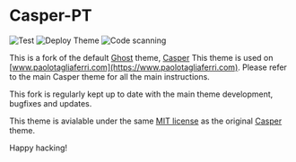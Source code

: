 # Casper-PT

![Test](https://github.com/Vortexmind/Casper-PT/workflows/Test/badge.svg) ![Deploy Theme](https://github.com/Vortexmind/Casper-PT/workflows/Deploy%20Theme/badge.svg) ![Code scanning](https://github.com/Vortexmind/Casper-PT/workflows/Code%20scanning%20-%20action/badge.svg)

This is a fork of the default [Ghost](https://github.com/tryghost/ghost/) theme, [Casper](https://github.com/TryGhost/Casper) 
This theme is used on [www.paolotagliaferri.com](https://www.paolotagliaferri.com). Please refer to the main Casper theme for all the main instructions.

This fork is regularly kept up to date with the main theme development, bugfixes and updates.

This theme is avialable under the same [MIT license](LICENSE) as the original [Casper](https://github.com/TryGhost/Casper) theme.

Happy hacking!
